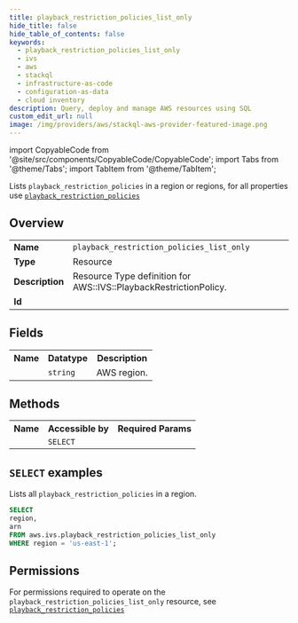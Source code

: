 ```yaml
---
title: playback_restriction_policies_list_only
hide_title: false
hide_table_of_contents: false
keywords:
  - playback_restriction_policies_list_only
  - ivs
  - aws
  - stackql
  - infrastructure-as-code
  - configuration-as-data
  - cloud inventory
description: Query, deploy and manage AWS resources using SQL
custom_edit_url: null
image: /img/providers/aws/stackql-aws-provider-featured-image.png
---
```


import CopyableCode from '@site/src/components/CopyableCode/CopyableCode';
import Tabs from '@theme/Tabs';
import TabItem from '@theme/TabItem';

Lists <code>playback_restriction_policies</code> in a region or regions, for all properties use <a href="/providers/aws/serviceName/playback_restriction_policies/"><code>playback_restriction_policies</code></a>

## Overview
<table><tbody>
<tr><td><b>Name</b></td><td><code>playback_restriction_policies_list_only</code></td></tr>
<tr><td><b>Type</b></td><td>Resource</td></tr>
<tr><td><b>Description</b></td><td>Resource Type definition for AWS::IVS::PlaybackRestrictionPolicy.</td></tr>
<tr><td><b>Id</b></td><td><CopyableCode code="aws.ivs.playback_restriction_policies_list_only" /></td></tr>
</tbody></table>

## Fields
<table><tbody><tr><th>Name</th><th>Datatype</th><th>Description</th></tr><tr><td><CopyableCode code="region" /></td><td><code>string</code></td><td>AWS region.</td></tr>
</tbody></table>

## Methods

<table><tbody>
  <tr>
    <th>Name</th>
    <th>Accessible by</th>
    <th>Required Params</th>
  </tr>
  <tr>
    <td><CopyableCode code="list_resources" /></td>
    <td><code>SELECT</code></td>
    <td><CopyableCode code="region" /></td>
  </tr>
</tbody></table>

## `SELECT` examples
Lists all <code>playback_restriction_policies</code> in a region.
```sql
SELECT
region,
arn
FROM aws.ivs.playback_restriction_policies_list_only
WHERE region = 'us-east-1';
```


## Permissions

For permissions required to operate on the <code>playback_restriction_policies_list_only</code> resource, see <a href="/providers/aws/ivs/playback_restriction_policies/#permissions"><code>playback_restriction_policies</code></a>

